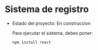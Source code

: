 <h1> Sistema de registro</h1>

- Estado del proyecto: En construccion

  Para ejecutar el sistema, debes poner:

  ```npm install react```
